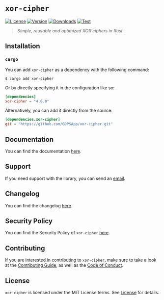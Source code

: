 # `xor-cipher`

[![License][License Badge]][License]
[![Version][Version Badge]][Crate]
[![Downloads][Downloads Badge]][Crate]
[![Test][Test Badge]][Actions]

> *Simple, reusable and optimized XOR ciphers in Rust.*

## Installation

### `cargo`

You can add `xor-cipher` as a dependency with the following command:

```console
$ cargo add xor-cipher
```

Or by directly specifying it in the configuration like so:

```toml
[dependencies]
xor-cipher = "4.0.0"
```

Alternatively, you can add it directly from the source:

```toml
[dependencies.xor-cipher]
git = "https://github.com/GDPSApp/xor-cipher.git"
```

## Documentation

You can find the documentation [here][Documentation].

## Support

If you need support with the library, you can send an [email][Email].

## Changelog

You can find the changelog [here][Changelog].

## Security Policy

You can find the Security Policy of `xor-cipher` [here][Security].

## Contributing

If you are interested in contributing to `xor-cipher`, make sure to take a look at the
[Contributing Guide][Contributing Guide], as well as the [Code of Conduct][Code of Conduct].

## License

`xor-cipher` is licensed under the MIT License terms. See [License][License] for details.

[Email]: mailto:support@nekit.dev

[Actions]: https://github.com/GDPSApp/xor-cipher/actions

[Changelog]: https://github.com/GDPSApp/xor-cipher/blob/main/CHANGELOG.md
[Code of Conduct]: https://github.com/GDPSApp/xor-cipher/blob/main/CODE_OF_CONDUCT.md
[Contributing Guide]: https://github.com/GDPSApp/xor-cipher/blob/main/CONTRIBUTING.md
[Security]: https://github.com/GDPSApp/xor-cipher/blob/main/SECURITY.md

[License]: https://github.com/GDPSApp/xor-cipher/blob/main/LICENSE

[Crate]: https://crates.io/crates/xor-cipher
[Documentation]: https://docs.rs/xor-cipher

[License Badge]: https://img.shields.io/crates/l/xor-cipher
[Version Badge]: https://img.shields.io/crates/v/xor-cipher
[Downloads Badge]: https://img.shields.io/crates/dr/xor-cipher
[Test Badge]: https://github.com/GDPSApp/xor-cipher/workflows/test/badge.svg
